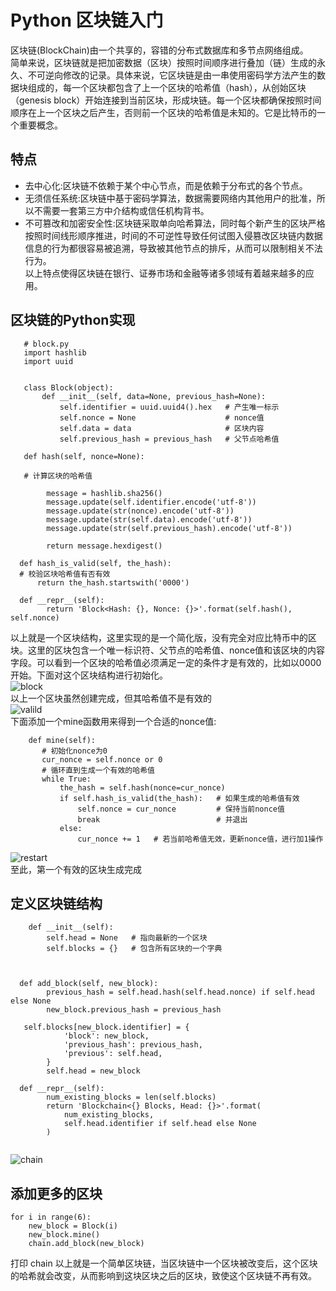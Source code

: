 # Python 区块链入门
区块链(BlockChain)由一个共享的，容错的分布式数据库和多节点网络组成。  
简单来说，区块链就是把加密数据（区块）按照时间顺序进行叠加（链）生成的永久、不可逆向修改的记录。具体来说，它区块链是由一串使用密码学方法产生的数据块组成的，每一个区块都包含了上一个区块的哈希值（hash），从创始区块（genesis block）开始连接到当前区块，形成块链。每一个区块都确保按照时间顺序在上一个区块之后产生，否则前一个区块的哈希值是未知的。它是比特币的一个重要概念。  
## 特点
   - 去中心化:区块链不依赖于某个中心节点，而是依赖于分布式的各个节点。  
   - 无须信任系统:区块链中基于密码学算法，数据需要网络内其他用户的批准，所以不需要一套第三方中介结构或信任机构背书。  
   - 不可篡改和加密安全性:区块链采取单向哈希算法，同时每个新产生的区块严格按照时间线形顺序推进，时间的不可逆性导致任何试图入侵篡改区块链内数据 信息的行为都很容易被追溯，导致被其他节点的排斥，从而可以限制相关不法行为。  
以上特点使得区块链在银行、证券市场和金融等诸多领域有着越来越多的应用。  
## 区块链的Python实现
```
   # block.py
   import hashlib
   import uuid


   class Block(object):
       def __init__(self, data=None, previous_hash=None):
           self.identifier = uuid.uuid4().hex   # 产生唯一标示
           self.nonce = None                    # nonce值
           self.data = data                     # 区块内容
           self.previous_hash = previous_hash   # 父节点哈希值
        
   def hash(self, nonce=None):
     
   # 计算区块的哈希值
        
        message = hashlib.sha256()
        message.update(self.identifier.encode('utf-8'))
        message.update(str(nonce).encode('utf-8'))
        message.update(str(self.data).encode('utf-8'))
        message.update(str(self.previous_hash).encode('utf-8'))

        return message.hexdigest()

  def hash_is_valid(self, the_hash):
  # 校验区块哈希值有否有效
      return the_hash.startswith('0000')

  def __repr__(self):
        return 'Block<Hash: {}, Nonce: {}>'.format(self.hash(), self.nonce)
  ```
以上就是一个区块结构，这里实现的是一个简化版，没有完全对应比特币中的区块。这里的区块包含一个唯一标识符、父节点的哈希值、nonce值和该区块的内容字段。可以看到一个区块的哈希值必须满足一定的条件才是有效的，比如以0000开始。下面对这个区块结构进行初始化。  
![block](https://github.com/gorgeousCa/Dayup/blob/master/Python%E4%B9%8B%E5%8C%BA%E5%9D%97%E9%93%BE%E5%85%A5%E9%97%A8/block.PNG)  
以上一个区块虽然创建完成，但其哈希值不是有效的  
![valild](https://github.com/gorgeousCa/Dayup/blob/master/Python%E4%B9%8B%E5%8C%BA%E5%9D%97%E9%93%BE%E5%85%A5%E9%97%A8/valid.PNG)  
下面添加一个mine函数用来得到一个合适的nonce值:  
 ``` 
     def mine(self):  
        # 初始化nonce为0  
        cur_nonce = self.nonce or 0  
        # 循环直到生成一个有效的哈希值  
        while True:  
            the_hash = self.hash(nonce=cur_nonce)  
            if self.hash_is_valid(the_hash):   # 如果生成的哈希值有效  
                self.nonce = cur_nonce         # 保持当前nonce值  
                break                          # 并退出  
            else:  
                cur_nonce += 1   # 若当前哈希值无效，更新nonce值，进行加1操作           
  ```              
![restart](https://github.com/gorgeousCa/Dayup/blob/master/Python%E4%B9%8B%E5%8C%BA%E5%9D%97%E9%93%BE%E5%85%A5%E9%97%A8/restart.PNG)    
至此，第一个有效的区块生成完成
## 定义区块链结构
```class BlockChain(object):
    def __init__(self):
        self.head = None   # 指向最新的一个区块
        self.blocks = {}   # 包含所有区块的一个字典

   
  
  def add_block(self, new_block):
        previous_hash = self.head.hash(self.head.nonce) if self.head else None
        new_block.previous_hash = previous_hash

   self.blocks[new_block.identifier] = {
            'block': new_block,
            'previous_hash': previous_hash,
            'previous': self.head,
        }
        self.head = new_block

  def __repr__(self):
        num_existing_blocks = len(self.blocks)
        return 'Blockchain<{} Blocks, Head: {}>'.format(
            num_existing_blocks,
            self.head.identifier if self.head else None
        )
        
```

![chain](https://github.com/gorgeousCa/Dayup/blob/master/Python%E4%B9%8B%E5%8C%BA%E5%9D%97%E9%93%BE%E5%85%A5%E9%97%A8/chain.PNG)
## 添加更多的区块

```
for i in range(6):
    new_block = Block(i)
    new_block.mine()
    chain.add_block(new_block)
```    
打印
chain
以上就是一个简单区块链，当区块链中一个区块被改变后，这个区块的哈希就会改变，从而影响到这块区块之后的区块，致使这个区块链不再有效。


